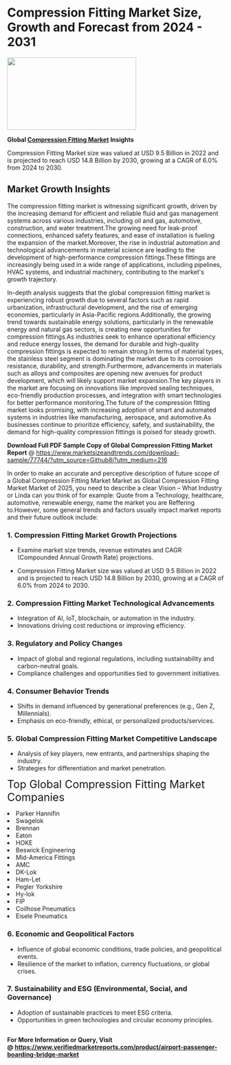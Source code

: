 <H1>Compression Fitting Market Size, Growth and Forecast from 2024 - 2031</H1><img class="aligncenter size-medium wp-image-584254" src="https://thirdeyenews.in/wp-content/uploads/2024/09/Global-Market-Research-300x168.jpeg" alt="" width="300" height="168" /><p><strong>Global&nbsp;<a href="https://www.marketsizeandtrends.com/download-sample/77744/?utm_source=Github8j?utm_medium=216">Compression Fitting Market</a> Insights</strong></p><p>Compression Fitting Market size was valued at USD 9.5 Billion in 2022 and is projected to reach USD 14.8 Billion by 2030, growing at a CAGR of 6.0% from 2024 to 2030.</p><p><h2>Market Growth Insights</h2> <p>The compression fitting market is witnessing significant growth, driven by the increasing demand for efficient and reliable fluid and gas management systems across various industries, including oil and gas, automotive, construction, and water treatment.The growing need for leak-proof connections, enhanced safety features, and ease of installation is fueling the expansion of the market.Moreover, the rise in industrial automation and technological advancements in material science are leading to the development of high-performance compression fittings.These fittings are increasingly being used in a wide range of applications, including pipelines, HVAC systems, and industrial machinery, contributing to the market's growth trajectory.</p> <p>In-depth analysis suggests that the global compression fitting market is experiencing robust growth due to several factors such as rapid urbanization, infrastructural development, and the rise of emerging economies, particularly in Asia-Pacific regions.Additionally, the growing trend towards sustainable energy solutions, particularly in the renewable energy and natural gas sectors, is creating new opportunities for compression fittings.As industries seek to enhance operational efficiency and reduce energy losses, the demand for durable and high-quality compression fittings is expected to remain strong.In terms of material types, the stainless steel segment is dominating the market due to its corrosion resistance, durability, and strength.Furthermore, advancements in materials such as alloys and composites are opening new avenues for product development, which will likely support market expansion.The key players in the market are focusing on innovations like improved sealing techniques, eco-friendly production processes, and integration with smart technologies for better performance monitoring.The future of the compression fitting market looks promising, with increasing adoption of smart and automated systems in industries like manufacturing, aerospace, and automotive.As businesses continue to prioritize efficiency, safety, and sustainability, the demand for high-quality compression fittings is poised for steady growth.</p> <p><span class=""><strong>Download Full PDF Sample Copy of Global Compression Fitting Market Report</strong> @ <a href="https://www.marketsizeandtrends.com/download-sample/77744/?utm_source=Github8j?utm_medium=216" target="_blank">https://www.marketsizeandtrends.com/download-sample/77744/?utm_source=Github8j?utm_medium=216</a></span></p><p>In order to make an accurate and perceptive description of future scope of a Global&nbsp;Compression Fitting Market Market as Global&nbsp;Compression Fitting Market Market of 2025, you need to describe a clear Vision &ndash; What Industry or Linda can you think of for example: Quote from a Technology, healthcare, automotive, renewable energy, name the market you are Reffering to.However, some general trends and factors usually impact market reports and their future outlook include:</p><h3>1.&nbsp;<strong>Compression Fitting Market Growth Projections</strong></h3><ul><li>Examine market size trends, revenue estimates and CAGR (Compounded Annual Growth Rate) projections.</li><li><p>Compression Fitting Market size was valued at USD 9.5 Billion in 2022 and is projected to reach USD 14.8 Billion by 2030, growing at a CAGR of 6.0% from 2024 to 2030.</p></li></ul><h3>2.&nbsp;<strong>Compression Fitting Market Technological Advancements</strong></h3><ul><li>Integration of AI, IoT, blockchain, or automation in the industry.</li><li>Innovations driving cost reductions or improving efficiency.</li></ul><h3>3.&nbsp;<strong>Regulatory and Policy Changes</strong></h3><ul><li>Impact of global and regional regulations, including sustainability and carbon-neutral goals.</li><li>Compliance challenges and opportunities tied to government initiatives.</li></ul><h3>4.&nbsp;<strong>Consumer Behavior Trends</strong></h3><ul><li>Shifts in demand influenced by generational preferences (e.g., Gen Z, Millennials).</li><li>Emphasis on eco-friendly, ethical, or personalized products/services.</li></ul><h3>5.&nbsp;<strong>Global Compression Fitting Market Competitive Landscape</strong></h3><ul><li>Analysis of key players, new entrants, and partnerships shaping the industry.</li><li>Strategies for differentiation and market penetration.</li></ul><p data-pm-slice="1 1 []"><span style="color: inherit; font-family: inherit; font-size: 25px;">Top Global Compression Fitting Market Companies</span></p><div class="" data-test-id=""><p><li>Parker Hannifin</li><li> Swagelok</li><li> Brennan</li><li> Eaton</li><li> HOKE</li><li> Beswick Engineering</li><li> Mid-America Fittings</li><li> AMC</li><li> DK-Lok</li><li> Ham-Let</li><li> Pegler Yorkshire</li><li> Hy-lok</li><li> FIP</li><li> Coilhose Pneumatics</li><li> Eisele Pneumatics</li></p></div><h3>6.&nbsp;<strong>Economic and Geopolitical Factors</strong></h3><ul><li>Influence of global economic conditions, trade policies, and geopolitical events.</li><li>Resilience of the market to inflation, currency fluctuations, or global crises.</li></ul><h3>7.&nbsp;<strong>Sustainability and ESG (Environmental, Social, and Governance)</strong></h3><ul><li>Adoption of sustainable practices to meet ESG criteria.</li><li>Opportunities in green technologies and circular economy principles.</li></ul><h2><strong style="font-size: 14px;">For More Information or Query, Visit @&nbsp;</strong><a style="background-color: #ffffff; font-size: 14px;" href="https://www.marketsizeandtrends.com/report/compression-fitting-market/" target="_blank">https://www.verifiedmarketreports.com/product/airport-passenger-boarding-bridge-market</a></h2>
